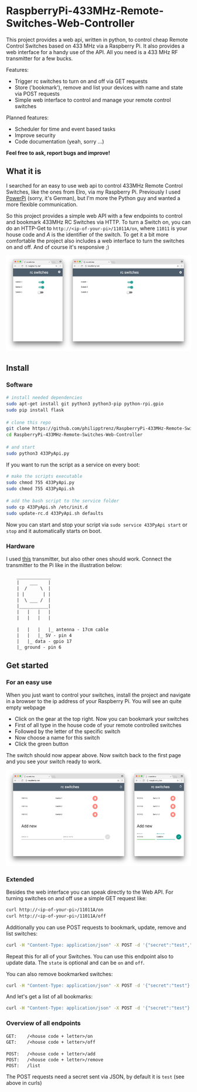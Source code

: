 # RaspberryPi-433MHz-Remote-Switches-Web-Controller
This project provides a web api, written in python, to control cheap Remote Control Switches based on 433 MHz via a Raspberry Pi. It also provides a web interface for a handy use of the API. All you need is a 433 MHz RF transmitter for a few bucks.

Features:
* Trigger rc switches to turn on and off via GET requests
* Store ('bookmark'), remove and list your devices with name and state via POST requests
* Simple web interface to control and manage your remote control switches

Planned features:
* Scheduler for time and event based tasks
* Improve security
* Code documentation (yeah, sorry ...)

**Feel free to ask, report bugs and improve!**

## What it is

I searched for an easy to use web api to control 433MHz Remote Control Switches, like the ones from Elro, via my Raspberry Pi. Previously I used [PowerPi](http://raspberrypiguide.de/howtos/powerpi-raspberry-pi-haussteuerung/) (sorry, it's German), but I'm more the Python guy and wanted a more flexible communication.

So this project provides a simple web API with a few endpoints to control and bookmark 433MHz RC Switches via HTTP. To turn a Switch on, you can do an HTTP-Get to `http://<ip-of-your-pi>/11011A/on`,  where `11011` is your house code and *A* is the identifier of the switch.
To get it a bit more comfortable the project also includes a web interface to turn the switches on and off. And of course it's responsive ;)

![screenshot 1](/screenshots/screen_1.png?raw=true)

## Install

### Software

```bash
# install needed dependencies
sudo apt-get install git python3 python3-pip python-rpi.gpio
sudo pip install flask 

# clone this repo
git clone https://github.com/philipptrenz/RaspberryPi-433MHz-Remote-Switches-Web-Controller
cd RaspberryPi-433MHz-Remote-Switches-Web-Controller

# and start
sudo python3 433PyApi.py
```

If you want to run the script as a service on every boot:
```bash
# make the scripts executable
sudo chmod 755 433PyApi.py
sudo chmod 755 433PyApi.sh

# add the bash script to the service folder
sudo cp 433PyApi.sh /etc/init.d
sudo update-rc.d 433PyApi.sh defaults

```
Now you can start and stop your script via `sudo service 433PyApi start` or `stop` and it automatically starts on boot.

### Hardware

I used [this](http://www.watterott.com/de/RF-Link-Sender-434MHz) transmitter, but also other ones should work. Connect the transmitter to the Pi like in the illustration below:

```
	_____________
	|	 ___	|
	|  /   	 \	|
	| |		  |	|
	|  \ ___ /	|
	|___________|
	|	|	|	|
	|	|	|	|

	|	|	|	|_ antenna - 17cm cable
	|	|	|_ 5V - pin 4
	|	|_ data - gpio 17
	|_ ground - pin 6
```


## Get started

### For an easy use

When you just want to control your switches, install the project and navigate in a browser to the ip address of your Raspberry Pi. You will see an quite empty webpage
* Click on the gear at the top right. Now you can bookmark your switches
* First of all type in the house code of your remote controlled switches
* Followed by the letter of the specific switch
* Now choose a name for this switch
* Click the green button

The switch should now appear above. Now switch back to the first page and you see your switch ready to work.

![screenshot 2](/screenshots/screen_2.png?raw=true)

### Extended

Besides the web interface you can speak directly to the Web API. For turning switches on and off use a simple GET request like:

```bash
curl http://<ip-of-your-pi>/11011A/on
curl http://<ip-of-your-pi>/11011A/off
```

Additionally you can use POST requests to bookmark, update, remove and list switches:
```bash
curl -H "Content-Type: application/json" -X POST -d '{"secret":"test","name":"My First Switch", "state":"off"}' http://<ip-of-your-pi/11011A/add
```
Repeat this for all of your Switches. You can use this endpoint also to update data. The `state` is optional and can be `on` and `off`.

You can also remove bookmarked switches:
```bash
curl -H "Content-Type: application/json" -X POST -d '{"secret":"test"}' http://<ip-of-your-pi/11011A/remove
```
And let's get a list of all bookmarks:

```bash
curl -H "Content-Type: application/json" -X POST -d '{"secret":"test"}' http://<ip-of-your-pi/list
```

### Overview of all endpoints

```
GET: 	/<house code + letter>/on
GET:	/<house code + letter>/off

POST: 	/<house code + letter>/add
POST: 	/<house code + letter>/remove
POST:	/list
```
The POST requests need a secret sent via JSON, by default it is `test` (see above in curls)
